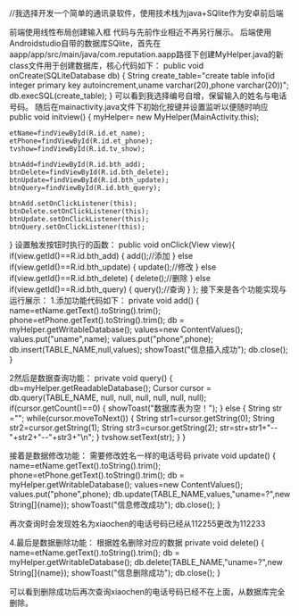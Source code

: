 //我选择开发一个简单的通讯录软件，使用技术栈为java+SQlite作为安卓前后端
 
前端使用线性布局创建输入框
代码与先前作业相近不再另行展示。
后端使用Androidstudio自带的数据库SQlite，首先在aapp/app/src/main/java/com.reputation.aapp路径下创建MyHelper.java的新class文件用于创建数据库，核心代码如下：
public void onCreate(SQLiteDatabase db) {
    String create_table="create table info(id integer primary key autoincrement,uname varchar(20),phone varchar(20))";
    db.execSQL(create_table);
}
可以看到我选择编号自增，保留输入的姓名与电话号码。
随后在mainactivity.java文件下初始化按键并设置监听以便随时响应
public void initview()
{
    myHelper= new MyHelper(MainActivity.this);

    etName=findViewById(R.id.et_name);
    etPhone=findViewById(R.id.et_phone);
    tvshow=findViewById(R.id.tv_show);

    btnAdd=findViewById(R.id.bth_add);
    btnDelete=findViewById(R.id.bth_delete);
    btnUpdate=findViewById(R.id.bth_update);
    btnQuery=findViewById(R.id.bth_query);

    btnAdd.setOnClickListener(this);
    btnDelete.setOnClickListener(this);
    btnUpdate.setOnClickListener(this);
    btnQuery.setOnClickListener(this);
}
设置触发按钮时执行的函数：
public void onClick(View view){
    if(view.getId()==R.id.bth_add)
    {
        add();//添加
    }
    else if(view.getId()==R.id.bth_update)
    {
        update();//修改
    }
    else if(view.getId()==R.id.bth_delete)
    {
        delete();//删除
    }
    else if(view.getId()==R.id.bth_query)
    {
        query();//查询
    }
};
接下来是各个功能实现与运行展示：
1.添加功能代码如下：
private void add()
{
    name=etName.getText().toString().trim();
    phone=etPhone.getText().toString().trim();
    db = myHelper.getWritableDatabase();
    values=new ContentValues();
    values.put("uname",name);
    values.put("phone",phone);
    db.insert(TABLE_NAME,null,values);
    showToast("信息插入成功");
    db.close();
}

 


2然后是数据查询功能：
private void query()
{
    db=myHelper.getReadableDatabase();
    Cursor cursor = db.query(TABLE_NAME, null, null, null, null, null, null);
    if(cursor.getCount()==0)
    {
       showToast("数据库表为空！");
    }
    else {
        String str ="";
        while(cursor.moveToNext())
        {
            String str1=cursor.getString(0);
            String str2=cursor.getString(1);
            String str3=cursor.getString(2);
            str=str+str1+"--"+str2+"--"+str3+"\n";
        }
        tvshow.setText(str);
    }
}

 
接着是数据修改功能：
需要修改姓名一样的电话号码
private void update()
{
    name=etName.getText().toString().trim();
    phone=etPhone.getText().toString().trim();
    db = myHelper.getWritableDatabase();
    values=new ContentValues();
    values.put("phone",phone);
    db.update(TABLE_NAME,values,"uname=?",new String[]{name});
    showToast("信息修改成功");
    db.close();
}

 



再次查询时会发现姓名为xiaochen的电话号码已经从112255更改为112233
 






4.最后是数据删除功能：
根据姓名删除对应的数据
private void delete()
{
    name=etName.getText().toString().trim();
    db = myHelper.getWritableDatabase();
    db.delete(TABLE_NAME,"uname=?",new String[]{name});
    showToast("信息删除成功");
    db.close();
}

 
可以看到删除成功后再次查询xiaochen的电话号码已经不在上面，从数据库完全删除。
 
